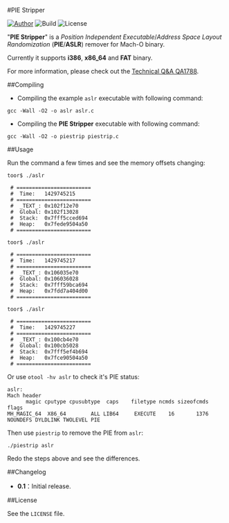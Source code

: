 #PIE Stripper

[![Author](https://img.shields.io/badge/Author-Zhi--Wei_Cai-red.svg?style=flat-square)](http://vox.vg/)  ![Build](https://img.shields.io/badge/Build-v0.1-green.svg?style=flat-square)  ![License](https://img.shields.io/badge/License-MIT-blue.svg?style=flat-square)

"**PIE Stripper**" is a *Position Independent Executable*/*Address Space Layout Randomization* (**PIE**/**ASLR**) remover for Mach-O binary.

Currently it supports **i386**, **x86_64** and **FAT** binary.

For more information, please check out the [Technical Q&A QA1788](https://developer.apple.com/library/mac/qa/qa1788/_index.html).

##Compiling

- Compiling the example `aslr` executable with following command:

```shell
gcc -Wall -O2 -o aslr aslr.c
```

- Compiling the **PIE Stripper** executable with following command:

```shell
gcc -Wall -O2 -o piestrip piestrip.c
```

##Usage 

Run the command a few times and see the memory offsets changing:

```shell
toor$ ./aslr

 # ========================
 #  Time:   1429745215
 # ========================
 #  _TEXT_: 0x102f12e70
 #  Global: 0x102f13028
 #  Stack:  0x7fff5cced694
 #  Heap:   0x7fede9504a50
 # ========================

toor$ ./aslr

 # ========================
 #  Time:   1429745217
 # ========================
 #  _TEXT_: 0x106035e70
 #  Global: 0x106036028
 #  Stack:  0x7fff59bca694
 #  Heap:   0x7fdd7a404d00
 # ========================

toor$ ./aslr

 # ========================
 #  Time:   1429745227
 # ========================
 #  _TEXT_: 0x100cb4e70
 #  Global: 0x100cb5028
 #  Stack:  0x7fff5ef4b694
 #  Heap:   0x7fce90504a50
 # ========================
```

Or use `otool -hv aslr` to check it's PIE status:

```shell
aslr:
Mach header
      magic cputype cpusubtype  caps    filetype ncmds sizeofcmds      flags
MH_MAGIC_64  X86_64        ALL LIB64     EXECUTE    16       1376   NOUNDEFS DYLDLINK TWOLEVEL PIE
```

Then use `piestrip` to remove the PIE from `aslr`:

```shell
./piestrip aslr
```

Redo the steps above and see the differences.


##Changelog

- **0.1**：Initial release. 

##License

See the `LICENSE` file.
